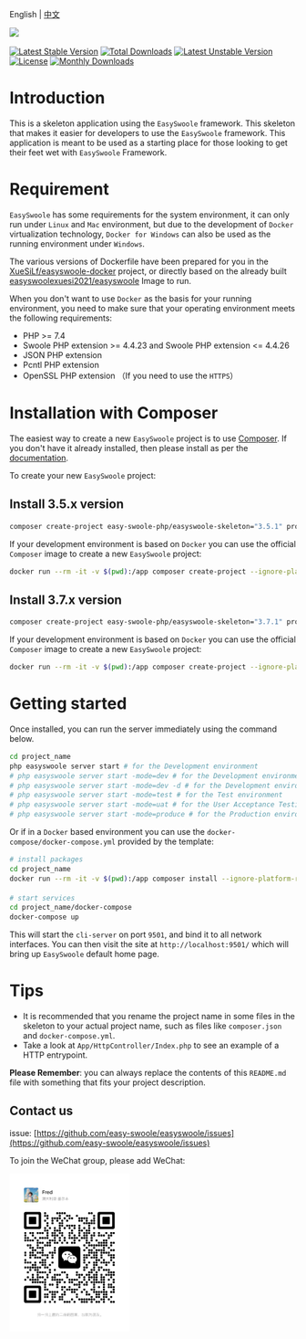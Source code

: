 English | [中文](./README-CN.md)

![](easyswoole.png)

[![Latest Stable Version](https://poser.pugx.org/easy-swoole-php/easyswoole-skeleton/v/stable)](https://packagist.org/packages/easy-swoole-php/easyswoole-skeleton)
[![Total Downloads](https://poser.pugx.org/easy-swoole-php/easyswoole-skeleton/downloads)](https://packagist.org/packages/easy-swoole-php/easyswoole-skeleton)
[![Latest Unstable Version](https://poser.pugx.org/easy-swoole-php/easyswoole-skeleton/v/unstable)](https://packagist.org/packages/easy-swoole-php/easyswoole-skeleton)
[![License](https://poser.pugx.org/easy-swoole-php/easyswoole-skeleton/license)](https://packagist.org/packages/easy-swoole-php/easyswoole-skeleton)
[![Monthly Downloads](https://poser.pugx.org/easy-swoole-php/easyswoole-skeleton/d/monthly)](https://packagist.org/packages/easy-swoole-php/easyswoole-skeleton)

# Introduction

This is a skeleton application using the `EasySwoole` framework. This skeleton that makes it easier for developers to use the `EasySwoole` framework. This application is meant to be used as a starting place for those looking to get their feet wet with `EasySwoole` Framework.

# Requirement

`EasySwoole` has some requirements for the system environment, it can only run under `Linux` and `Mac` environment, but due to the development of `Docker` virtualization technology, `Docker for Windows` can also be used as the running environment under `Windows`.

The various versions of Dockerfile have been prepared for you in the [XueSiLf/easyswoole-docker](https://github.com/XueSiLf/easyswoole-docker) project, or directly based on the already built [easyswoolexuesi2021/easyswoole](https://hub.docker.com/repository/docker/easyswoolexuesi2021/easyswoole) Image to run.

When you don't want to use `Docker` as the basis for your running environment, you need to make sure that your operating environment meets the following requirements:

- PHP >= 7.4
- Swoole PHP extension >= 4.4.23 and Swoole PHP extension <= 4.4.26
- JSON PHP extension
- Pcntl PHP extension
- OpenSSL PHP extension （If you need to use the `HTTPS`）

# Installation with Composer

The easiest way to create a new `EasySwoole` project is to use [Composer](https://getcomposer.org/). If you don't have it already installed, then please install as per the [documentation](https://getcomposer.org/download/).

To create your new `EasySwoole` project:

## Install 3.5.x version

```bash
composer create-project easy-swoole-php/easyswoole-skeleton="3.5.1" project_name
```

If your development environment is based on `Docker` you can use the official `Composer` image to create a new `EasySwoole` project:

```bash
docker run --rm -it -v $(pwd):/app composer create-project --ignore-platform-reqs easy-swoole-php/easyswoole-skeleton="3.5.1" project_name
```

## Install 3.7.x version

```bash
composer create-project easy-swoole-php/easyswoole-skeleton="3.7.1" project_name
```

If your development environment is based on `Docker` you can use the official `Composer` image to create a new `EasySwoole` project:

```bash
docker run --rm -it -v $(pwd):/app composer create-project --ignore-platform-reqs easy-swoole-php/easyswoole-skeleton="3.7.1" project_name
```

# Getting started

Once installed, you can run the server immediately using the command below.

```bash
cd project_name
php easyswoole server start # for the Development environment
# php easyswoole server start -mode=dev # for the Development environment
# php easyswoole server start -mode=dev -d # for the Development environment with daemonize
# php easyswoole server start -mode=test # for the Test environment
# php easyswoole server start -mode=uat # for the User Acceptance Testing environment
# php easyswoole server start -mode=produce # for the Production environment
```

Or if in a `Docker` based environment you can use the `docker-compose/docker-compose.yml` provided by the template:

```bash
# install packages
cd project_name
docker run --rm -it -v $(pwd):/app composer install --ignore-platform-reqs

# start services
cd project_name/docker-compose
docker-compose up
```

This will start the `cli-server` on port `9501`, and bind it to all network interfaces. You can then visit the site at `http://localhost:9501/` which will bring up `EasySwoole` default home page.

# Tips

- It is recommended that you rename the project name in some files in the skeleton to your actual project name, such as files like `composer.json` and `docker-compose.yml`.
- Take a look at `App/HttpController/Index.php` to see an example of a HTTP entrypoint.

**Please Remember**: you can always replace the contents of this `README.md` file with something that fits your project description.

## Contact us

issue: [https://github.com/easy-swoole/easyswoole/issues](https://github.com/easy-swoole/easyswoole/issues)

To join the WeChat group, please add WeChat:

<img src="https://raw.githubusercontent.com/easy-swoole-php/easyswoole-skeleton/main/contactus.jpg" width="210">
